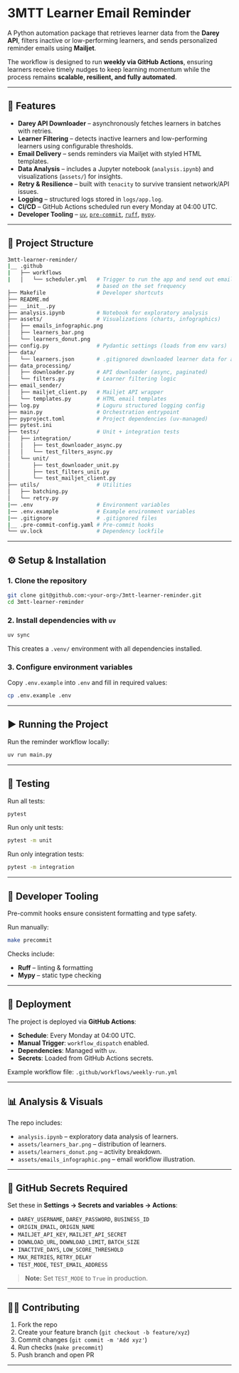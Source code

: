# 3MTT Learner Email Reminder

A Python automation package that retrieves learner data from the **Darey API**, filters inactive or low-performing learners, and sends personalized reminder emails using **Mailjet**.

The workflow is designed to run **weekly via GitHub Actions**, ensuring learners receive timely nudges to keep learning momentum while the process remains **scalable, resilient, and fully automated**.

---

## 📌 Features

* **Darey API Downloader** – asynchronously fetches learners in batches with retries.
* **Learner Filtering** – detects inactive learners and low-performing learners using configurable thresholds.
* **Email Delivery** – sends reminders via Mailjet with styled HTML templates.
* **Data Analysis** – includes a Jupyter notebook (`analysis.ipynb`) and visualizations (`assets/`) for insights.
* **Retry & Resilience** – built with `tenacity` to survive transient network/API issues.
* **Logging** – structured logs stored in `logs/app.log`.
* **CI/CD** – GitHub Actions scheduled run every Monday at 04:00 UTC.
* **Developer Tooling** – [`uv`](https://github.com/astral-sh/uv), [`pre-commit`](https://pre-commit.com/), [`ruff`](https://docs.astral.sh/ruff/), [`mypy`](https://mypy-lang.org/).

---

## 📂 Project Structure

```bash
3mtt-learner-reminder/
|__ .github
|   ├── workflows
|   │   └── scheduler.yml   # Trigger to run the app and send out emails 
                            # based on the set frequency
├── Makefile                # Developer shortcuts
├── README.md
├── __init__.py
├── analysis.ipynb          # Notebook for exploratory analysis
├── assets/                 # Visualizations (charts, infographics)
│   ├── emails_infographic.png
│   ├── learners_bar.png
│   └── learners_donut.png
├── config.py               # Pydantic settings (loads from env vars)
├── data/
│   └── learners.json       # .gitignored downloaded learner data for analysis
├── data_processing/
│   ├── downloader.py       # API downloader (async, paginated)
│   └── filters.py          # Learner filtering logic
├── email_sender/
│   ├── mailjet_client.py   # Mailjet API wrapper
│   └── templates.py        # HTML email templates
├── log.py                  # Loguru structured logging config
├── main.py                 # Orchestration entrypoint
├── pyproject.toml          # Project dependencies (uv-managed)
├── pytest.ini
├── tests/                  # Unit + integration tests
│   ├── integration/
│   │   ├── test_downloader_async.py
│   │   └── test_filters_async.py
│   └── unit/
│       ├── test_downloader_unit.py
│       ├── test_filters_unit.py
│       └── test_mailjet_client.py
├── utils/                  # Utilities
│   ├── batching.py
│   └── retry.py
|── .env                    # Environment variables
|── .env.example            # Example environment variables
|── .gitignore              # .gitignored files
|__ .pre-commit-config.yaml # Pre-commit hooks
└── uv.lock                 # Dependency lockfile
```

---

## ⚙️ Setup & Installation

### 1. Clone the repository

```bash
git clone git@github.com:<your-org>/3mtt-learner-reminder.git
cd 3mtt-learner-reminder
```

### 2. Install dependencies with `uv`

```bash
uv sync
```

This creates a `.venv/` environment with all dependencies installed.

### 3. Configure environment variables

Copy `.env.example` into `.env` and fill in required values:

```bash
cp .env.example .env
```

---

## ▶️ Running the Project

Run the reminder workflow locally:

```bash
uv run main.py
```

---

## 🧪 Testing

Run all tests:

```bash
pytest
```

Run only unit tests:

```bash
pytest -m unit
```

Run only integration tests:

```bash
pytest -m integration
```

---

## 🧹 Developer Tooling

Pre-commit hooks ensure consistent formatting and type safety.

Run manually:

```bash
make precommit
```

Checks include:

* **Ruff** – linting & formatting
* **Mypy** – static type checking

---

## 🚀 Deployment

The project is deployed via **GitHub Actions**:

* **Schedule**: Every Monday at 04:00 UTC.
* **Manual Trigger**: `workflow_dispatch` enabled.
* **Dependencies**: Managed with `uv`.
* **Secrets**: Loaded from GitHub Actions secrets.

Example workflow file: `.github/workflows/weekly-run.yml`

---

## 📊 Analysis & Visuals

The repo includes:

* `analysis.ipynb` – exploratory data analysis of learners.
* `assets/learners_bar.png` – distribution of learners.
* `assets/learners_donut.png` – activity breakdown.
* `assets/emails_infographic.png` – email workflow illustration.

---

## 🔑 GitHub Secrets Required

Set these in **Settings → Secrets and variables → Actions**:

* `DAREY_USERNAME`, `DAREY_PASSWORD`, `BUSINESS_ID`
* `ORIGIN_EMAIL`, `ORIGIN_NAME`
* `MAILJET_API_KEY`, `MAILJET_API_SECRET`
* `DOWNLOAD_URL`, `DOWNLOAD_LIMIT`, `BATCH_SIZE`
* `INACTIVE_DAYS`, `LOW_SCORE_THRESHOLD`
* `MAX_RETRIES`, `RETRY_DELAY`
* `TEST_MODE`, `TEST_EMAIL_ADDRESS`

> **Note:** Set `TEST_MODE` to `True` in production.

---

## 👨‍💻 Contributing

1. Fork the repo
2. Create your feature branch (`git checkout -b feature/xyz`)
3. Commit changes (`git commit -m 'Add xyz'`)
4. Run checks (`make precommit`)
5. Push branch and open PR

---
